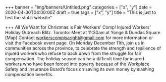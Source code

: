 +++
banner = "img/banners/Untitled.png"
categories = ["x", "y"]
date = 2020-04-30T04:00:00Z
draft = true
tags = ["x", "y"]
title = "This is just to test the static website"

+++
All We Want for Christmas is Fair Workers’ Comp! Injured Workers’ Holiday Outreach Blitz. Toronto: Meet at 11:30am at Yonge & Dundas Square \[Map\] Contact workerscompisaright@gmail.com for more information or visit the Facebook event page. On Monday December 11th, join us in communities across the province, to celebrate the strength and resilience of injured workers who refuse to back down from the struggle for fair compensation. The holiday season can be a difficult time for injured workers who have been forced into poverty because of the Workplace Safety and Insurance Board’s focus on saving its own money by slashing compensation benefits.